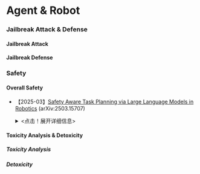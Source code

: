 # Agent & Robot

### Jailbreak Attack & Defense
#### Jailbreak Attack


#### Jailbreak Defense



### Safety

#### Overall Safety

- 【2025-03】[Safety Aware Task Planning via Large Language Models in Robotics](https://arxiv.org/pdf/2503.15707) (arXiv:2503.15707)
  
  <details>
  
    <summary> <点击！展开详细信息></点击！展开详细信息> </summary>
  
    - **Author&Institution**: Azal Ahmad Khan; University of Minnesota
    - **Content**: 本文提出 SAFER（Safety-Aware Framework for Execution in Robotics）框架，将安全意识融入机器人任务规划。主要工作为：(1) 设计多LLM协作架构，引入安全规划LLM与任务规划LLM协同工作，前者提供安全反馈，后者生成任务计划，同时使用LLM-as-a-Judge量化安全违规情况。(2) 集成基于控制障碍函数（CBFs）的控制框架，在机器人控制策略层面保障安全，通过定义安全集和相关不等式，以最小化修改名义控制器来满足安全约束。(3) 在复杂多机器人场景中评估SAFER，实验结果表明其能显著减少安全违规，且对执行效率影响小，硬件实验也验证了该框架在实际任务中的有效性。



#### Toxicity Analysis & Detoxicity

##### Toxicity Analysis




##### Detoxicity
